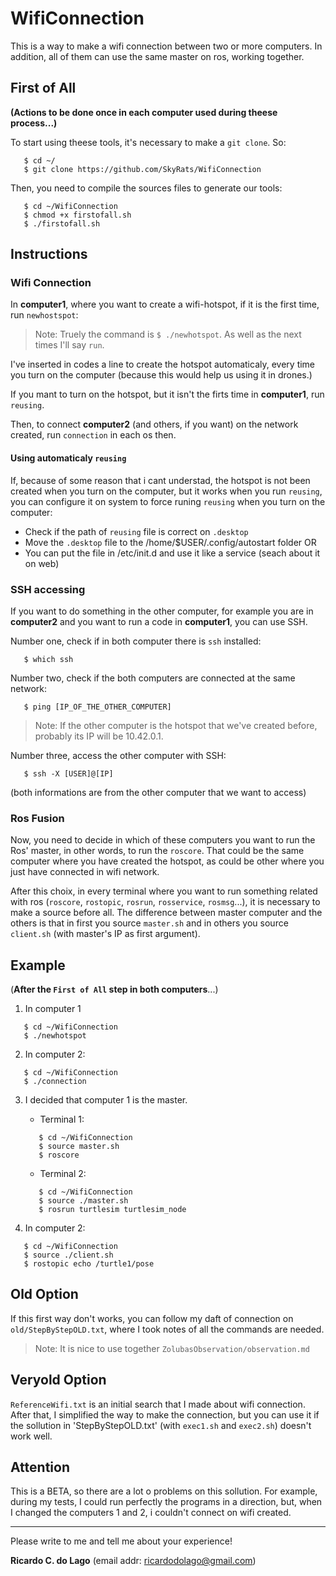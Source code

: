 # WifiConnection
This is a way to make a wifi connection between two or more computers. In addition, all of them can use the same master on ros, working together.

## First of All
   **(Actions to be done once in each computer used during theese process...)**
   
   To start using theese tools, it's necessary to make a `git clone`. So:
```
   $ cd ~/
   $ git clone https://github.com/SkyRats/WifiConnection
```
   Then, you need to compile the sources files to generate our tools:
```
   $ cd ~/WifiConnection
   $ chmod +x firstofall.sh
   $ ./firstofall.sh
```   

## Instructions

### Wifi Connection
  In **computer1**, where you want to create a wifi-hotspot, if it is the first time, run ```newhostspot```:

   > Note: Truely the command is ```$ ./newhotspot```. As well as the next times I'll say `run`.

   I've inserted in codes a line to create the hotspot automaticaly, every time you turn on the computer (because this would help us using it in drones.)

   If you mant to turn on the hotspot, but it isn't the firts time in **computer1**, run ```reusing```.
  
   Then, to connect **computer2** (and others, if you want) on the network created, run ```connection``` in each os then.
   
   #### Using automaticaly `reusing`
   If, because of some reason that i cant understad, the hotspot is not been created when you turn on the computer, but it works when you run `reusing`, you can configure it on system to force runing `reusing` when you turn on the computer:
   * Check if the path of ```reusing``` file is correct on ```.desktop```
   * Move the ```.desktop``` file to the /home/$USER/.config/autostart folder
   OR
   * You can put the file in /etc/init.d and use it like a service (seach about it on web) 

### SSH accessing

   If you want to do something in the other computer, for example you are in **computer2** and you want to run a code in **computer1**, you can use SSH.

  Number one, check if in both computer there is `ssh` installed:
```
   $ which ssh
```
   Number two, check if the both computers are connected at the same network:
```
   $ ping [IP_OF_THE_OTHER_COMPUTER]
```
   > Note: If the other computer is the hotspot that we've created before, probably its IP will be 10.42.0.1.

   Number three, access the other computer with SSH:
```
   $ ssh -X [USER]@[IP]
```
   (both informations are from the other computer that we want to access)


### Ros Fusion
Now, you need to decide in which of these computers you want to run the Ros' master, in other words, to run the ```roscore```. That could be the same computer where you have created the hotspot, as could be other where you just have connected in wifi network.

After this choix, in every terminal where you want to run something related with ros (```roscore```, ```rostopic```, ```rosrun```, ```rosservice```, ```rosmsg```...), it is necessary to make a source before all. The difference between master computer and the others is that in first you source ```master.sh``` and in others you source ```client.sh``` (with master's IP as first argument).

## Example
(**After the `First of All` step in both computers**...)

1. In computer 1
```  
   $ cd ~/WifiConnection
   $ ./newhotspot
```  
2. In computer 2:
```
   $ cd ~/WifiConnection
   $ ./connection
```

3. I decided that computer 1 is the master.   

   * Terminal 1:  
   ```  
      $ cd ~/WifiConnection
      $ source master.sh  
      $ roscore
   ```   
   * Terminal 2:  
   ```  
      $ cd ~/WifiConnection
      $ source ./master.sh  
      $ rosrun turtlesim turtlesim_node
   ```  

4. In computer 2:
```   
   $ cd ~/WifiConnection
   $ source ./client.sh
   $ rostopic echo /turtle1/pose
```  

## Old Option
  If this first way don't works, you can follow my daft of connection on ```old/StepByStepOLD.txt```, where I took notes of all the commands are needed. 
  > Note: It is nice to use together `ZolubasObservation/observation.md`
 
## Veryold Option
 `ReferenceWifi.txt` is an initial search that I made about wifi connection. After that, I simplified the way to make the connection, but you can use it if the sollution in 'StepByStepOLD.txt' (with ```exec1.sh``` and ```exec2.sh```) doesn't work well.
 
## Attention
 This is a BETA, so there are a lot o problems on this sollution. For example, during my tests, I could run perfectly the programs in a direction, but, when I changed the computers 1 and 2, i couldn't connect on wifi created.
 --- ---
Please write to me and tell me about your experience!
 
**Ricardo C. do Lago** (email addr: ricardodolago@gmail.com)
